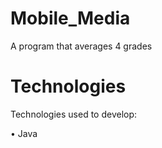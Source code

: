 # Mobile_Media
A program that averages 4 grades

# Technologies

Technologies used to develop:

• Java
